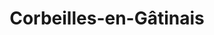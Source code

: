 ---
title: Corbeilles-en-Gâtinais
url: /corbeilles-en-gatinais/
latitude: 48.072
longitude: 2.58
---